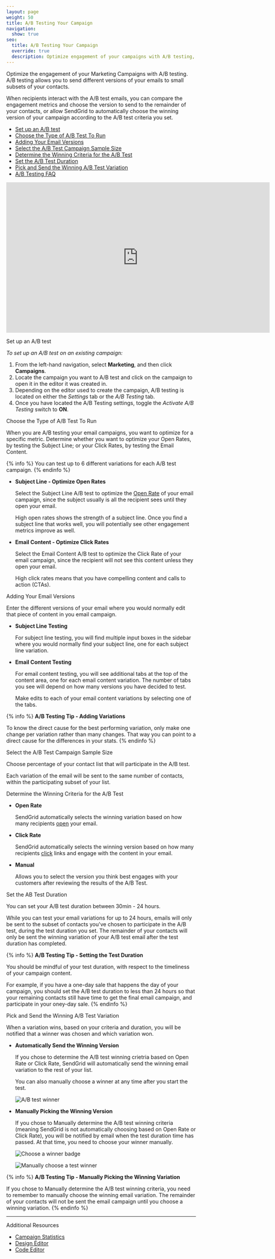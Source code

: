 ```yaml
---
layout: page
weight: 50
title: A/B Testing Your Campaign
navigation:
  show: true
seo:
  title: A/B Testing Your Campaign
  override: true
  description: Optimize engagement of your campaigns with A/B testing, by sending different versions of your emails to a small subset of your contacts and measuring the engagement results.
---
```

Optimize the engagement of your Marketing Campaigns with A/B testing. A/B testing allows you to send different versions of your emails to small subsets of your contacts.

When recipients interact with the A/B test emails, you can compare the engagement metrics and choose the version to send to the remainder of your contacts, or allow SendGrid to automatically choose the winning version of your campaign according to the A/B test criteria you set.

- [Set up an A/B test](#-Set-up-an-AB-test)
- [Choose the Type of A/B Test To Run](#-Choose-the-Type-of-AB-Test-To-Run)
- [Adding Your Email Versions](#-Adding-Your-Email-Versions)
- [Select the A/B Test Campaign Sample Size](#-Select-the-AB-Test-Campaign-Sample-Size)
- [Determine the Winning Criteria for the A/B Test](#-Determine-the-Winning-Criteria-for-the-AB-Test)
- [Set the A/B Test Duration](#-Set-the-AB-Test-Duration)
- [Pick and Send the Winning A/B Test Variation](#-Pick-and-Send-the-Winning-AB-Test-Variation)
- [A/B Testing FAQ](#-AB-Testing-FAQ)

<iframe src="https://player.vimeo.com/video/225916632" width="700" height="400" frameborder="0" webkitallowfullscreen mozallowfullscreen allowfullscreen></iframe>

<page-anchor el="h2"> Set up an A/B test </page-anchor>

 *To set up an A/B test on an existing campaign:*

1. From the left-hand navigation, select **Marketing**, and then click **Campaigns**.
1. Locate the campaign you want to A/B test and click on the campaign to open it in the editor it was created in.
1. Depending on the editor used to create the campaign, A/B testing is located on either the *Settings* tab or the *A/B Testing* tab.
1. Once you have located the A/B Testing settings, toggle the *Activate A/B Testing* switch to **ON**.

<page-anchor el="h2"> Choose the Type of A/B Test To Run </page-anchor>

When you are A/B testing your email campaigns, you want to optimize for a specific metric. Determine whether you want to optimize your Open Rates, by testing the Subject Line; or your Click Rates, by testing the Email Content.

{% info %}
You can test up to 6 different variations for each A/B test campaign.
{% endinfo %}

- **Subject Line - Optimize Open Rates**

	Select the Subject Line A/B test to optimize the [Open Rate]({{root_url}}/Glossary/open_rate.html) of your email campaign, since the subject usually is all the recipient sees until they open your email.

	High open rates shows the strength of a subject line. Once you find a subject line that works well, you will potentially see other engagement metrics improve as well.

- **Email Content - Optimize Click Rates**

	Select the Email Content A/B test to optimize the Click Rate of your email campaign, since the recipient will not see this content unless they open your email.

    High click rates means that you have compelling content and calls to action (CTAs).

<page-anchor el="h2"> Adding Your Email Versions </page-anchor>

Enter the different versions of your email where you would normally edit that piece of content in you email campaign.

- **Subject Line Testing**

  For subject line testing, you will find multiple input boxes in the sidebar where you would normally find your subject line, one for each subject line variation.

- **Email Content Testing**

  For email content testing, you will see additional tabs at the top of the content area, one for each email content variation. The number of tabs you see will depend on how many versions you have decided to test.

  Make edits to each of your email content variations by selecting one of the tabs.

{% info %}
**A/B Testing Tip - Adding Variations**

To know the direct cause for the best performing variation, only make one change per variation rather than many changes. That way you can point to a direct cause for the differences in your stats.
{% endinfo %}

<page-anchor el="h2"> Select the A/B Test Campaign Sample Size </page-anchor>

Choose percentage of your contact list that will participate in the A/B test.

Each variation of the email will be sent to the same number of contacts, within the participating subset of your list.



<page-anchor el="h2"> Determine the Winning Criteria for the A/B Test </page-anchor>

- **Open Rate**

  SendGrid automatically selects the winning variation based on how many recipients [open]({{root_url}}/Glossary/opens.html) your email.

- **Click Rate**

  SendGrid automatically selects the winning version based on how many recipients [click]({{root_url}}/Glossary/clicks.html) links and engage with the content in your email.

- **Manual**

	Allows you to select the version you think best engages with your customers after reviewing the results of the A/B Test.


<page-anchor el="h2"> Set the AB Test Duration </page-anchor>

You can set your A/B test duration between 30min - 24 hours.

While you can test your email variations for up to 24 hours, emails will only be sent to the subset of contacts you've chosen to participate in the A/B test, during the test duration you set. The remainder of your contacts will only be sent the winning variation of your A/B test email after the test duration has completed.

{% info %}
**A/B Testing Tip - Setting the Test Duration**

You should be mindful of your test duration, with respect to the timeliness of your campaign content.

For example, if you have a one-day sale that happens the day of your campaign, you should set the A/B test duration to less than 24 hours so that your remaining contacts still have time to get the final email campaign, and participate in your oney-day sale.
{% endinfo %}

<page-anchor el="h2"> Pick and Send the Winning A/B Test Variation </page-anchor>

When a variation wins, based on your criteria and duration, you will be notified that a winner was chosen and which variation won.

- **Automatically Send the Winning Version**

	If you chose to determine the A/B test winning crietria based on Open Rate or Click Rate, SendGrid will automatically send the winning email variation to the rest of your list.

  You can also manually choose a winner at any time after you start the test.

  ![]({{root_url}}/images/ab_testing_4.png "A/B test winner")

- **Manually Picking the Winning Version**

	If you chose to Manually determine the A/B test winning criteria (meaning SendGrid is not automatically choosing based on Open Rate or Click Rate), you will be notified by email when the test duration time has passed. At that time, you need to choose your winner manually.

  ![]({{root_url}}/images/ab_testing_3.png "Choose a winner badge")

  ![]({{root_url}}/images/ab_testing_2.png "Manually choose a test winner")

{% info %}
**A/B Testing Tip - Manually Picking the Winning Variation**

If you chose to Manually determine the A/B test winning criteria, you need to remember to manually choose the winning email variation. The remainder of your contacts will not be sent the email campaign until you choose a winning variation.
{% endinfo %}


---------------

<page-anchor el="h3">
Additional Resources
</page-anchor>

- [Campaign Statistics](https://sendgrid.com/docs/User_Guide/Marketing_Campaigns/campaign_stats.html)
- [Design Editor]({{root_url}}/User_Guide/Marketing_Campaigns/design_editor.html)
- [Code Editor]({{root_url}}/User_Guide/Marketing_Campaigns/code_editor.html)
